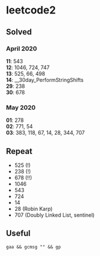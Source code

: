 # leetcode2

## Solved
### April 2020
**11**: 543  
**12**: 1046, 724, 747  
**13**: 525, 66, 498  
**14**: __30day_PerformStringShifts  
**29**: 238  
**30**: 678  

### May 2020
**01**: 278  
**02**: 771, 54  
**03**: 383, 118, 67, 14, 28, 344, 707  

## Repeat
* 525 (!)
* 238 (!)
* 678 (!!)
* 1046
* 543
* 724
* 14
* 28 (Robin Karp)
* 707 (Doubly Linked List, sentinel)

## Useful

``` gaa && gcmsg "" && gp ```